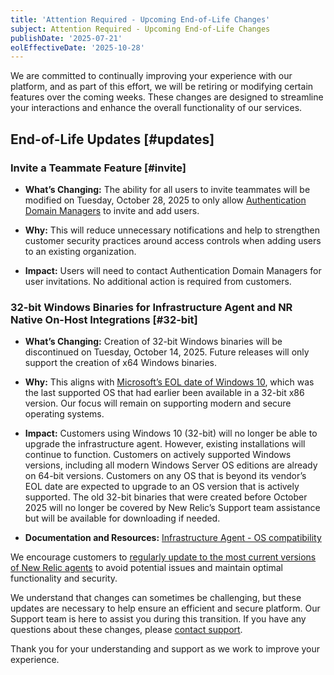 ```yaml
---
title: 'Attention Required - Upcoming End-of-Life Changes'
subject: Attention Required - Upcoming End-of-Life Changes
publishDate: '2025-07-21'
eolEffectiveDate: '2025-10-28'
---
```



We are committed to continually improving your experience with our platform, and as part of this effort, we will be retiring or modifying certain features over the coming weeks. These changes are designed to streamline your interactions and enhance the overall functionality of our services.

## End-of-Life Updates [#updates]

### Invite a Teammate Feature [#invite]

* **What’s Changing:** The ability for all users to invite teammates will be modified on Tuesday, October 28, 2025 to only allow [Authentication Domain Managers](/docs/accounts/accounts-billing/new-relic-one-user-management/user-management-concepts/#admin-settings) to invite and add users.

* **Why:** This will reduce unnecessary notifications and help to strengthen customer security practices around access controls when adding users to an existing organization.

* **Impact:** Users will need to contact Authentication Domain Managers for user invitations. No additional action is required from customers.


### 32-bit Windows Binaries for Infrastructure Agent and NR Native On-Host Integrations [#32-bit]

* **What’s Changing:** Creation of 32-bit Windows binaries will be discontinued on Tuesday, October 14, 2025. Future releases will only support the creation of x64 Windows binaries.

* **Why:** This aligns with [Microsoft’s EOL date of Windows 10](https://learn.microsoft.com/en-us/lifecycle/products/windows-10-home-and-pro), which was the last supported OS that had earlier been available in a 32-bit x86 version. Our focus will remain on supporting modern and secure operating systems.

* **Impact:** Customers using Windows 10 (32-bit) will no longer be able to upgrade the infrastructure agent. However, existing installations will continue to function. Customers on actively supported Windows versions, including all modern Windows Server OS editions are already on 64-bit versions. Customers on any OS that is beyond its vendor’s EOL date are expected to upgrade to an OS version that is actively supported. The old 32-bit binaries that were created before October 2025 will no longer be covered by New Relic’s Support team assistance but will be available for downloading if needed.

* **Documentation and Resources:** [Infrastructure Agent - OS compatibility](/docs/infrastructure/infrastructure-agent/requirements-infrastructure-agent/#os)

We encourage customers to [regularly update to the most current versions of New Relic agents](/docs/new-relic-solutions/new-relic-one/install-configure/update-new-relic-agent/#update-your-agents-regularly) to avoid potential issues and maintain optimal functionality and security.

We understand that changes can sometimes be challenging, but these updates are necessary to help ensure an efficient and secure platform. Our Support team is here to assist you during this transition. If you have any questions about these changes, please [contact support](/docs/new-relic-solutions/solve-common-issues/find-help-get-support/).

Thank you for your understanding and support as we work to improve your experience.



